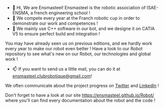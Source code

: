 - 👋 Hi, We are Ensmasteel! Ensmasteel is the robotic association of ISAE-ENSMA, a french engineering school ! 
- 👀 We compete every year at the Franch robotic cup in order to demonstrate our work and competences !
- 🌱 We mainly use C++ software in our bot, and we designe it on CATIA V5 to ensure perfect build and integration !

You may have already seen us on previous editions, and we hardly work every year to make our robot even better ! Have a look to our Robot repository to see what's new on our Robot, our technologies and global work ! 

- 📫 If you want to send us a little mail, you can do it at ensmasteel.clubrobotique@gmail.com!

We often communicate about the project progress on [Twitter](https://twitter.com/Ensmasteel) and [LinkedIn](https://www.linkedin.com/company/association-ensmasteel) !

Don't forget to have a look at our site https://ensmasteel.github.io/Robot/ where you'll can find every documentation about the robot and the code ! 


<!---
Ensmasteel/Ensmasteel is a ✨ special ✨ repository because its `README.md` (this file) appears on your GitHub profile.
You can click the Preview link to take a look at your changes.
--->
